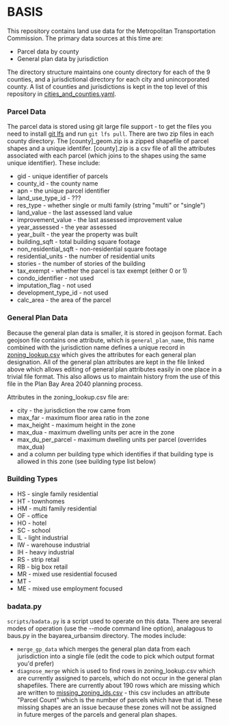 # BASIS

This repository contains land use data for the Metropolitan Transportation Commission.  The primary data sources at this time are:

* Parcel data by county
* General plan data by jurisdiction

The directory structure maintains one county directory for each of the 9 counties, and a jurisdictional directory for each city and unincorporated county.  A list of counties and jurisdictions is kept in the top level of this repository in [cities_and_counties.yaml](https://github.com/oaklandanalytics/badata/blob/master/cities_and_counties.yaml).

### Parcel Data

The parcel data is stored using git large file support - to get the files you need to install [git lfs](https://git-lfs.github.com/) and run `git lfs pull`.  There are two zip files in each county directory.  The [county]_geom.zip is a zipped shapefile of parcel shapes and a unique identifer.  [county].zip is a csv file of all the attributes associated with each parcel (which joins to the shapes using the same unique identifier).  These include:

* gid - unique identifier of parcels
* county_id - the county name
* apn - the unique parcel identifier
* land_use_type_id - ???
* res_type - whether single or multi family (string "multi" or "single")
* land_value - the last assessed land value
* improvement_value - the last assessed improvement value
* year_assessed - the year assessed
* year_built - the year the property was built
* building_sqft - total building square footage
* non_residential_sqft - non-residential square footage
* residential_units - the number of residential units
* stories - the number of stories of the building
* tax_exempt - whether the parcel is tax exempt (either 0 or 1)
* condo_identifier - not used
* imputation_flag - not used
* development_type_id - not used
* calc_area - the area of the parcel

### General Plan Data

Because the general plan data is smaller, it is stored in geojson format.  Each geojson file contains one attribute, which is `general_plan_name`, this name combined with the jurisdiction name defines a unique record in [zoning_lookup.csv](https://github.com/oaklandanalytics/badata/blob/master/zoning_lookup.csv) which gives the attributes for each general plan designation.  All of the general plan attributes are kept in the file linked above which allows editing of general plan attributes easily in one place in a trivial file format.  This also allows us to maintain history from the use of this file in the Plan Bay Area 2040 planning process.

Attributes in the zoning_lookup.csv file are:

* city - the jurisdiction the row came from
* max_far - maximum floor area ratio in the zone
* max_height - maximum height in the zone
* max_dua - maximum dwelling units per acre in the zone
* max_du_per_parcel - maximum dwelling units per parcel (overrides max_dua)
* and a column per building type which identifies if that building type is allowed in this zone (see building type list below)

### Building Types

* HS - single family residential
* HT - townhomes
* HM - multi family residential
* OF - office
* HO - hotel
* SC - school
* IL - light industrial
* IW - warehouse industrial
* IH - heavy industrial
* RS - strip retail
* RB - big box retail
* MR - mixed use residential focused
* MT - 
* ME - mixed use employment focused

### badata.py

`scripts/badata.py` is a script used to operate on this data.  There are several modes of operation (use the --mode command line option), analagous to baus.py in the bayarea_urbansim directory.  The modes include:

* `merge_gp_data` which merges the general plan data from each jurisdiction into a single file (edit the code to pick which output format you'd prefer)
* `diagnose_merge` which is used to find rows in zoning_lookup.csv which are currently assigned to parcels, which do not occur in the general plan shapefiles.  There are currently about 190 rows which are missing which are written to [missing_zoning_ids.csv](https://github.com/oaklandanalytics/badata/blob/master/missing_zoning_ids.csv) - this csv includes an attribute "Parcel Count" which is the number of parcels which have that id.  These missing shapes are an issue because these zones will not be assigned in future merges of the parcels and general plan shapes.
